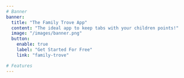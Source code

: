 ```yaml
---
# Banner
banner:
  title: "The Family Trove App"
  content: "The ideal app to keep tabs with your children points!"
  image: "/images/banner.png"
  button:
    enable: true
    label: "Get Started For Free"
    link: "family-trove"

# Features
---
```

